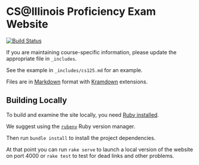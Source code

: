 # CS@Illinois Proficiency Exam Website

[![Build Status](https://travis-ci.org/texne/proficiency.cs.illinois.edu.svg?branch=master)](https://travis-ci.org/texne/proficiency.cs.illinois.edu)

If you are maintaining course-specific information, please update the
appropriate file in `_includes`.
<!--- -->
See the example in `_includes/cs125.md` for an example.
<!--- -->
Files are in
[Markdown](https://github.com/adam-p/markdown-here/wiki/Markdown-Cheatsheet)
format with
[Kramdown](https://kramdown.gettalong.org/) extensions.

## Building Locally

To build and examine the site locally, you need [Ruby
installed](https://www.ruby-lang.org/en/documentation/installation/).
<!--- -->
We suggest using the [`rubenv`](https://github.com/rbenv/rbenv) Ruby version
manager.
<!--- -->
Then run `bundle install` to install the project dependencies.

At that point you can run `rake serve` to launch a local version of the
website on port 4000 or `rake test` to test for dead links and other problems.
